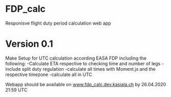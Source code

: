 # FDP_calc
Responisve flight duty period calculation web app

# Version 0.1
Make Setup for UTC calculation according EASA FDP including the following:
    -Calculate ETA respective to checking time and number of legs
    -include split duty regulation
    -calculate all times with Moment.js and the respective timezone
    -calculate all in UTC

Webapp should be available on www.fdp_calc.dev.kasiala.ch by 26.04.2020 21:59 UTC
